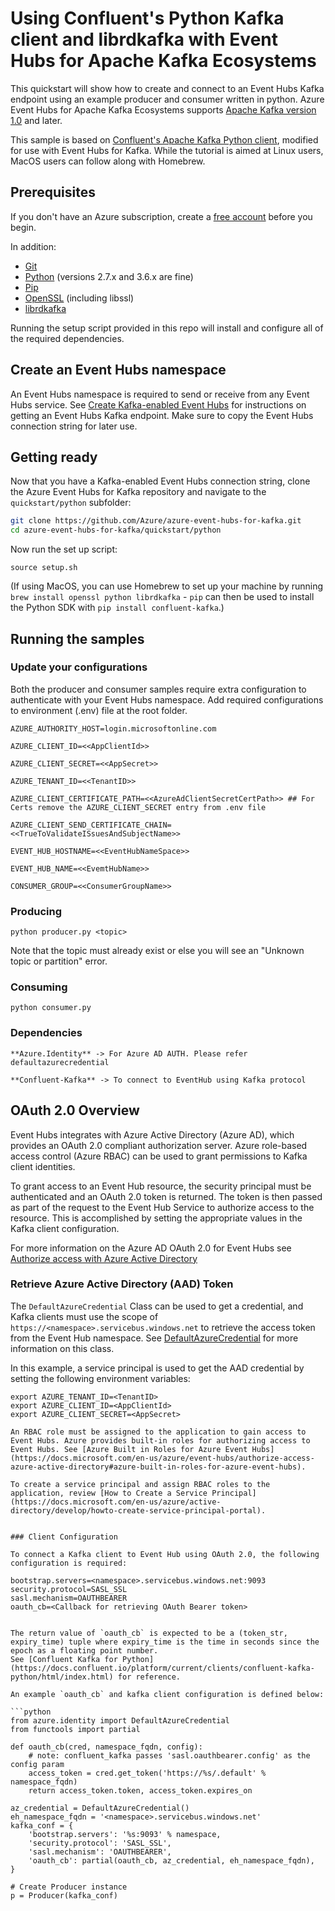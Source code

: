 # Using Confluent's Python Kafka client and librdkafka with Event Hubs for Apache Kafka Ecosystems

This quickstart will show how to create and connect to an Event Hubs Kafka endpoint using an example producer and consumer written in python. Azure Event Hubs for Apache Kafka Ecosystems supports [Apache Kafka version 1.0](https://kafka.apache.org/10/documentation.html) and later.

This sample is based on [Confluent's Apache Kafka Python client](https://github.com/confluentinc/confluent-kafka-python), modified for use with Event Hubs for Kafka.  While the tutorial is aimed at Linux users, MacOS users can follow along with Homebrew.

## Prerequisites

If you don't have an Azure subscription, create a [free account](https://azure.microsoft.com/free/?ref=microsoft.com&utm_source=microsoft.com&utm_medium=docs&utm_campaign=visualstudio) before you begin.

In addition:

* [Git](https://www.git-scm.com/downloads)
* [Python](https://www.python.org/downloads/) (versions 2.7.x and 3.6.x are fine)
* [Pip](https://pypi.org/project/pip/)
* [OpenSSL](https://www.openssl.org/) (including libssl)
* [librdkafka](https://github.com/edenhill/librdkafka)

Running the setup script provided in this repo will install and configure all of the required dependencies.

## Create an Event Hubs namespace

An Event Hubs namespace is required to send or receive from any Event Hubs service. See [Create Kafka-enabled Event Hubs](https://docs.microsoft.com/azure/event-hubs/event-hubs-create-kafka-enabled) for instructions on getting an Event Hubs Kafka endpoint. Make sure to copy the Event Hubs connection string for later use.

## Getting ready

Now that you have a Kafka-enabled Event Hubs connection string, clone the Azure Event Hubs for Kafka repository and navigate to the `quickstart/python` subfolder:

```bash
git clone https://github.com/Azure/azure-event-hubs-for-kafka.git
cd azure-event-hubs-for-kafka/quickstart/python
```

Now run the set up script:

```shell
source setup.sh
```

(If using MacOS, you can use Homebrew to set up your machine by running `brew install openssl python librdkafka` - `pip` can then be used to install the Python SDK with `pip install confluent-kafka`.)

## Running the samples

### Update your configurations

Both the producer and consumer samples require extra configuration to authenticate with your Event Hubs namespace. Add required configurations to environment (.env) file at the root folder.

    AZURE_AUTHORITY_HOST=login.microsoftonline.com

    AZURE_CLIENT_ID=<<AppClientId>>

    AZURE_CLIENT_SECRET=<<AppSecret>>

    AZURE_TENANT_ID=<<TenantID>>

    AZURE_CLIENT_CERTIFICATE_PATH=<<AzureAdClientSecretCertPath>> ## For Certs remove the AZURE_CLIENT_SECRET entry from .env file
    
    AZURE_CLIENT_SEND_CERTIFICATE_CHAIN=<<TrueToValidateISsuesAndSubjectName>>
  
    EVENT_HUB_HOSTNAME=<<EventHubNameSpace>>

    EVENT_HUB_NAME=<<EvemtHubName>>

    CONSUMER_GROUP=<<ConsumerGroupName>>

### Producing
 
```shell 
python producer.py <topic>
```

Note that the topic must already exist or else you will see an "Unknown topic or partition" error.

### Consuming

```shell
python consumer.py 
```

### Dependencies

    **Azure.Identity** -> For Azure AD AUTH. Please refer defaultazurecredential

    **Confluent-Kafka** -> To connect to EventHub using Kafka protocol


## OAuth 2.0 Overview

Event Hubs integrates with Azure Active Directory (Azure AD), which provides an OAuth 2.0 compliant authorization server. Azure role-based access control (Azure RBAC) can be used to grant permissions to Kafka client identities. 

To grant access to an Event Hub resource, the security principal must be authenticated and an OAuth 2.0 token is returned. The token is then passed as part of the request to the Event Hub Service to authorize access to the resource. This is accomplished by setting the appropriate values in the Kafka client configuration. 

For more information on the Azure AD OAuth 2.0 for Event Hubs see [Authorize access with Azure Active Directory](https://docs.microsoft.com/en-us/azure/event-hubs/authorize-access-azure-active-directory#overview)

### Retrieve Azure Active Directory (AAD) Token

The `DefaultAzureCredential` Class can be used to get a credential, and Kafka clients must use the scope of `https://<namespace>.servicebus.windows.net` to retrieve the access token from the Event Hub namespace. See [DefaultAzureCredential](https://docs.microsoft.com/en-us/python/api/azure-identity/azure.identity.defaultazurecredential?view=azure-python) for more information on this class. 

In this example, a service principal is used to get the AAD credential by setting the following environment variables:    

```shell
export AZURE_TENANT_ID=<TenantID>
export AZURE_CLIENT_ID=<AppClientId>
export AZURE_CLIENT_SECRET=<AppSecret>

An RBAC role must be assigned to the application to gain access to Event Hubs. Azure provides built-in roles for authorizing access to Event Hubs. See [Azure Built in Roles for Azure Event Hubs](https://docs.microsoft.com/en-us/azure/event-hubs/authorize-access-azure-active-directory#azure-built-in-roles-for-azure-event-hubs).

To create a service principal and assign RBAC roles to the application, review [How to Create a Service Principal](https://docs.microsoft.com/en-us/azure/active-directory/develop/howto-create-service-principal-portal).


### Client Configuration

To connect a Kafka client to Event Hub using OAuth 2.0, the following configuration is required:

```
    bootstrap.servers=<namespace>.servicebus.windows.net:9093
    security.protocol=SASL_SSL
    sasl.mechanism=OAUTHBEARER
    oauth_cb=<Callback for retrieving OAuth Bearer token> 
```

The return value of `oauth_cb` is expected to be a (token_str, expiry_time) tuple where expiry_time is the time in seconds since the epoch as a floating point number.
See [Confluent Kafka for Python](https://docs.confluent.io/platform/current/clients/confluent-kafka-python/html/index.html) for reference.

An example `oauth_cb` and kafka client configuration is defined below:

```python
from azure.identity import DefaultAzureCredential
from functools import partial

def oauth_cb(cred, namespace_fqdn, config):
    # note: confluent_kafka passes 'sasl.oauthbearer.config' as the config param
    access_token = cred.get_token('https://%s/.default' % namespace_fqdn)
    return access_token.token, access_token.expires_on

az_credential = DefaultAzureCredential()
eh_namespace_fqdn = '<namespace>.servicebus.windows.net'
kafka_conf = {
    'bootstrap.servers': '%s:9093' % namespace,
    'security.protocol': 'SASL_SSL',
    'sasl.mechanism': 'OAUTHBEARER',
    'oauth_cb': partial(oauth_cb, az_credential, eh_namespace_fqdn),
}

# Create Producer instance
p = Producer(kafka_conf)
```
